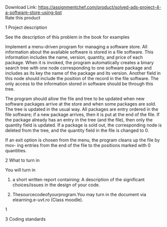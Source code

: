 Download Link: https://assignmentchef.com/product/solved-ads-project-4-a-software-store-using-bst
<br>
<span class="kksr-muted">Rate this product</span>




1 Project description

See the description of this problem in the book for examples

Implement a menu-driven program for managing a software store. All information about the available software is stored in a file software. This information includes the name, version, quantity, and price of each package. When it is invoked, the program automatically creates a binary search tree with one node corresponding to one software package and includes as its key the name of the package and its version. Another field in this node should include the position of the record in the file software. The only access to the information stored in software should be through this tree.

The program should allow the file and tree to be updated when new software packages arrive at the store and when some packages are sold. The tree is updated in the usual way. All packages are entry ordered in the file software; if a new package arrives, then it is put at the end of the file. If the package already has an entry in the tree (and the file), then only the quantity field is updated. If a package is sold out, the corresponding node is deleted from the tree, and the quantity field in the file is changed to 0.

If an exit option is chosen from the menu, the program cleans up the file by mov- ing entries from the end of the file to the positions marked with 0 quantities.

2 What to turn in

You will turn in

1. a short written report containing: A description of the significant choices/issues in the design of your code.

2. Thesourcecodeofyourprogram.You may turn in the document via elearning.e-uvt.ro (Class moodle).

1

3 Coding standards